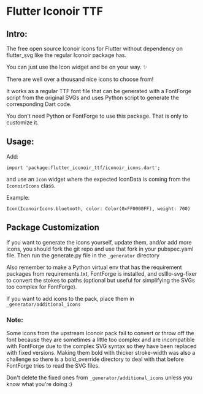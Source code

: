 # Flutter Iconoir TTF


## Intro:
The free open source Iconoir icons for Flutter without dependency on flutter_svg like the regular Iconoir package has.

You can just use the Icon widget and be on your way. ✨

There are well over a thousand nice icons to choose from!

It works as a regular TTF font file that can be generated with a FontForge script from the original SVGs and uses Python script to generate the corresponding Dart code.

You don't need Python or FontForge to use this package. That is only to customize it.

## Usage:

Add:

`import 'package:flutter_iconoir_ttf/iconoir_icons.dart';`

and use an `Icon` widget where the expected IconData is coming from the `IconoirIcons` class.

Example:

`Icon(IconoirIcons.bluetooth, color: Color(0xFF0000FF), weight: 700)`

## Package Customization
If you want to generate the icons yourself, update them, and/or add more icons, you should fork the git repo and use that fork in your pubspec.yaml file. Then run the generate.py file in the `_generator` directory

Also remember to make a Python virtual env that has the requirement packages from requirements.txt, FontForge is installed, and oslllo-svg-fixer to convert the stokes to paths (optional but useful for simplifying the SVGs too complex for FontForge).

If you want to add icons to the pack, place them in `_generator/additional_icons`

### Note:

Some icons from the upstream Iconoir pack fail to convert or throw off the font because they are sometimes a little too complex and are incompatible with FontForge due to the complex SVG syntax so they have been replaced with fixed versions. Making them bold with thicker stroke-width was also a challenge so there is a bold_override directory to deal with that before FontForge tries to read the SVG files.

Don't delete the fixed ones from `_generator/additional_icons` unless you know what you're doing :)